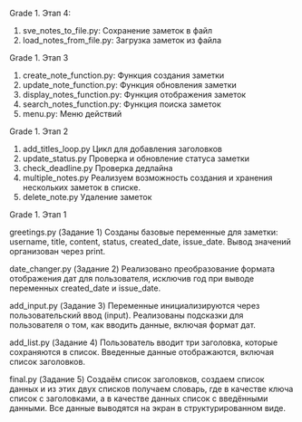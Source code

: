 Grade 1. Этап 4: 
1. sve_notes_to_file.py: Сохранение заметок в файл
2. load_notes_from_file.py: Загрузка заметок из файла

Grade 1. Этап 3
1. create_note_function.py: Функция создания заметки
2. update_note_function.py: Функция обновления заметки
3. display_notes_function.py: Функция отображения заметок
4. search_notes_function.py: Функция поиска заметок
5. menu.py: Меню действий

Grade 1. Этап 2
1. add_titles_loop.py Цикл для добавления заголовков
2. update_status.py Проверка и обновление статуса заметки
3. check_deadline.py Проверка дедлайна
4. multiple_notes.py Реализуем возможность создания и хранения нескольких заметок в списке.
5. delete_note.py Удаление заметок

Grade 1. Этап 1

greetings.py (Задание 1)
Созданы базовые переменные для заметки: username, title, content, status, created_date, issue_date.
Вывод значений организован через print.

date_changer.py (Задание 2)
Реализовано преобразование формата отображения дат для пользователя, исключив год при выводе переменных created_date и issue_date.

add_input.py (Задание 3)
Переменные инициализируются через пользовательский ввод (input).
Реализованы подсказки для пользователя о том, как вводить данные, включая формат дат.

add_list.py (Задание 4)
Пользователь вводит три заголовка, которые сохраняются в список.
Введенные данные отображаются, включая список заголовков.

final.py (Задание 5)
Создаём список заголовков, создаем список данных и из этих двух списков получаем словарь, где в качестве ключа список с заголовками, а в качестве данных список с введёнными данными.
Все данные выводятся на экран в структурированном виде.